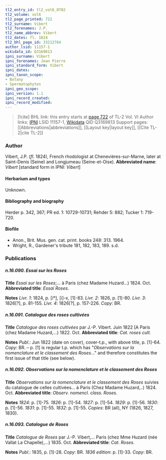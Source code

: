 ```yaml
---
tl2_entry_id: tl2_vol6_0702
tl2_volume: vol6
tl2_page_printed: 722
tl2_surname: Vibert
tl2_forenames: J.P.
tl2_name_abbrev: Vibert
tl2_dates: fl. 1824
tl2_bhl_page_id: 33212764
author_lsid: 11157-1
wikidata_id: Q3169813
ipni_surname: Vibert
ipni_forenames: Jean Pierre
ipni_standard_form: Vibert
ipni_dates: 
ipni_taxon_scope: 
- Botany
- Spermatophytes
ipni_geo_scope: 
ipni_version: 1.1
ipni_record_created: 
ipni_record_modified:
---
```


> [!cite] BHL link: this entry starts at [page 722](https://www.biodiversitylibrary.org/page/33212764) of TL-2 Vol. VI
> Author links: [IPNI](https://www.ipni.org/a/11157-1) LSID 11157-1, [Wikidata](https://www.wikidata.org/wiki/Q3169813) QID Q3169813
> Support pages: [[Abbreviations|abbreviations]], [[Layout key|layout key]], [[Cite TL-2|cite TL-2]]

### Author

Vibert, J.P. (*fl*. 1824), French rhodologist at Chenevières-sur-Marne, later at Saint-Denis (Seine) and Longjumeau (Seine-et-Oise). 
**Abbreviated name**: *Vibert* \[standard form in IPNI: *Vibert*\]

#### Herbarium and types

Unknown.

#### Bibliography and biography

Herder p. 342, 367; PR ed. 1: 10729-10731; Rehder 5: 882; Tucker 1: 719-720.

#### Biofile

- Anon., Brit. Mus. gen. cat. print. books 248: 313. 1964.
- Wright, R., Gardener's tribute 181, 182, 183, 189. s.d.

### Publications

##### n.16.090. Essai sur les Roses

**Title**
*Essai sur les Roses*;... à Paris (chez Madame Huzard...) 1824. Oct.
**Abbreviated title**: *Essai Roses*.

**Notes**
*Livr. 1*: 1824, p. \[i\*\], \[i\]-x, \[1\]-83.
*Livr. 2*: 1826, p. \[1\]-80.
*Livr. 3*: 1826\[?\], p. 81-155.
*Livr. 4*: 1826\[?\], p. 157-226.
*Copy*: BR.

##### n.16.091. Catalogue des roses cultivées

**Title**
*Catalogue des roses cultivées* par J.-P. Vibert. Juin 1822 \[A Paris (chez Madame Huzard,...) 1822. Oct.
**Abbreviated title**: *Cat. roses cult.*

**Notes**
*Publ*.: Jun 1822 (date on cover), cover-t.p., with above title, p. \[1\]-64. *Copy*: BR. – p. \[1\] is regular t.p. which has "*Observations sur la nomenclature et le classement des Roses*..." and therefore constitutes the first issue of that title (see below).

##### n.16.092. Observations sur la nomenclature et le classement des Roses

**Title**
*Observations sur la nomenclature et le classement des Roses* suivies du catalogue de celles cultivées... à Paris (Chez Madame Huzard,..) 1824. Oct.
**Abbreviated title**: *Observ. nomencl. class. Roses*.

**Notes**
*1824*: p. \[1\]-75.
*1826*: p. \[1\]-54.
*1827*: p. \[1\]-54.
*1829*: p. \[1\]-56.
*1830*: p. \[1\]-56.
*1831*: p. \[1\]-55.
*1832*: p. \[1\]-55.
*Copies*: BR (all), NY (1826, 1827, 1830).

##### n.16.093. Catalogue de Roses

**Title**
*Catalogue de Roses* par J.-P. Vibert,... Paris (chez Mme Huzard (née Vallat La Chapelle),...) 1835. Oct.
**Abbreviated title**: *Cat. Roses*.

**Notes**
*Publ*.: 1835, p. \[1\]-28. *Copy*: BR.
*1836 edition*: p. \[1\]-33. *Copy*: BR.

